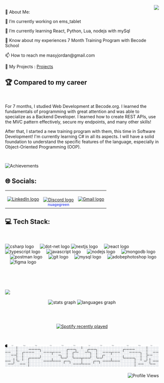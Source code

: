 <img align="right" height="150" src="https://media1.giphy.com/media/v1.Y2lkPTc5MGI3NjExdWszbHQ3OXFhczg1emljaTF0MmNpcDdzaGdxdWo1NWhvZDMzcWkwbCZlcD12MV9pbnRlcm5hbF9naWZfYnlfaWQmY3Q9Zw/ENY5vJgJPEfG3Ym14H/giphy.gif"  />

<p>💫 About Me:</p>
<p>🔭 I’m currently working on ems_tablet</p>
<p>🌱 I’m currently learning  React, Python, Lua, nodejs with mySql</p>
<p>📄 Know about my experiences 7 Month Training Program with Becode School</p>
<p>📫 How to reach me masyjordan@gmail.com </p>

🎒 My Projects : [Projects](https://github.com/MJordanBecode/Becode) 


<h2> 🏆 Compared to my career</h2><br>
<p>For 7 months, I studied Web Development at Becode.org. I learned the fundamentals of programming with great attention and was able to specialize as a Backend Developer. I learned how to create REST APIs, use the MVC pattern effectively, secure my endpoints, and many other skills!

After that, I started a new training program with them, this time in Software Development! I'm currently learning C# in all its aspects. I will have a solid foundation to understand the specific features of the language, especially in Object-Oriented Programming (OOP).<p>
<br>

<!-- Metrics Achievements -->
<img src="https://metrics.lecoq.io/MJordanBecode?achievements=1&achievements_threshold=B&achievements_display=compact" alt="Achievements" />

<h2> 🌐 Socials: </h2>

<div align="left">
  <table>
    <tr>
      <!-- LinkedIn -->
      <td align="center">
        <a href="https://www.linkedin.com/in/jordan-masy/" target="_blank" title="LinkedIn - Jordan Masy">
          <img src="https://raw.githubusercontent.com/maurodesouza/profile-readme-generator/master/src/assets/icons/social/linkedin/default.svg" width="52" height="40" alt="LinkedIn logo" />
        </a>
      </td>
      <!-- Discord -->
      <td align="center">
        <a href="#" target="_blank" title="Discord - nuagegreen">
          <img src="https://raw.githubusercontent.com/maurodesouza/profile-readme-generator/master/src/assets/icons/social/discord/default.svg" width="52" height="40" style="margin-top:20px" alt="Discord logo" />
        </a>
        <div style="font-size: 12px; font-weight: bold; color: #5865F2; margin: 0px;">
          nuagegreen
        </div>
      </td>
      <!-- Gmail -->
      <td align="center">
        <a href="https://mail.google.com/mail/u/0/#inbox?compose=GTvVlcSKkHdQpXDxGkwZnzxDxMwJMrXlQJHvxfqJDNGzrpmlBNQVMhFJznqlDwpLmFHzPFxdPNnWQ" target="_blank" title="Envoyer un email">
          <img src="https://raw.githubusercontent.com/maurodesouza/profile-readme-generator/master/src/assets/icons/social/gmail/default.svg" width="52" height="40" alt="Gmail logo" />
        </a>
      </td>
    </tr>
  </table>
</div>





<h2>💻 Tech Stack:</h2>
<br><br>
<div align="left">
  <img src="https://cdn.jsdelivr.net/gh/devicons/devicon/icons/csharp/csharp-original.svg" height="40" alt="csharp logo"  />
  <img width="12" />
  <img src="https://cdn.simpleicons.org/dotnet/512BD4" height="40" alt="dot-net logo"  />
  <img src="https://cdn.jsdelivr.net/gh/devicons/devicon/icons/nextjs/nextjs-original.svg" height="40" alt="nextjs logo"  />
  <img width="12" />
  <img src="https://cdn.jsdelivr.net/gh/devicons/devicon/icons/react/react-original.svg" height="40" alt="react logo"  />
  <img width="12" />
  <img src="https://skillicons.dev/icons?i=ts" height="40" alt="typescript logo"  />
  <img width="12" />
  <img src="https://skillicons.dev/icons?i=js" height="40" alt="javascript logo"  />
  <img width="12" />
  <img src="https://cdn.simpleicons.org/nodedotjs/339933" height="40" alt="nodejs logo"  />
  <img width="12" />
  <img src="https://cdn.jsdelivr.net/gh/devicons/devicon/icons/mongodb/mongodb-original.svg" height="40" alt="mongodb logo"  />
  <img width="12" />
  <img src="https://cdn.simpleicons.org/postman/FF6C37" height="40" alt="postman logo"  />
  <img width="12" />
  <img src="https://cdn.simpleicons.org/git/F05032" height="40" alt="git logo"  />
  <img width="12" />
  <img src="https://cdn.jsdelivr.net/gh/devicons/devicon/icons/mysql/mysql-original.svg" height="40" alt="mysql logo"  />
  <img width="12" />
  <img src="https://skillicons.dev/icons?i=ps" height="40" alt="adobephotoshop logo"  />
  <img width="12" />
  <img src="https://cdn.jsdelivr.net/gh/devicons/devicon/icons/figma/figma-original.svg" height="40" alt="figma logo"  />
</div>
<br><br><br><br>

[![](https://visitcount.itsvg.in/api?id=MJordanBecode&icon=0&color=1)](https://visitcount.itsvg.in)

<!-- Proudly created with GPRM ( https://gprm.itsvg.in ) -->
<div align="center">
  <img src="https://github-readme-stats.vercel.app/api?username=maurodesouza&hide_title=false&hide_rank=false&show_icons=true&include_all_commits=true&count_private=true&disable_animations=false&theme=dracula&locale=en&hide_border=false" height="150" alt="stats graph"  />
  <img src="https://github-readme-stats.vercel.app/api/top-langs?username=maurodesouza&locale=en&hide_title=false&layout=compact&card_width=320&langs_count=5&theme=dracula&hide_border=false" height="150" alt="languages graph"  />
</div>

<br><br>

<div align="center">
  <a href="https://open.spotify.com/user/nuage-green">
    <img src="https://spotify-recently-played-readme.vercel.app/api?user=nuage-green&count=5&unique=true" alt="Spotify recently played"  />
  </a>
</div>
<br><br><br>
<picture>
  <source media="(prefers-color-scheme: dark)" srcset="https://raw.githubusercontent.com/MjordanBecode/MjordanBecode/output/pacman-contribution-graph-dark.svg">
  <source media="(prefers-color-scheme: light)" srcset="https://raw.githubusercontent.com/MjordanBecode/MjordanBecode/output/pacman-contribution-graph.svg">
  <img alt="pacman contribution graph" src="https://raw.githubusercontent.com/MjordanBecode/MjordanBecode/output/pacman-contribution-graph.svg">
</picture>

<p align="right">
  <img src="https://profile-counter.glitch.me/MjordanBecode/count.svg?" alt="Profile Views" />
</p>






